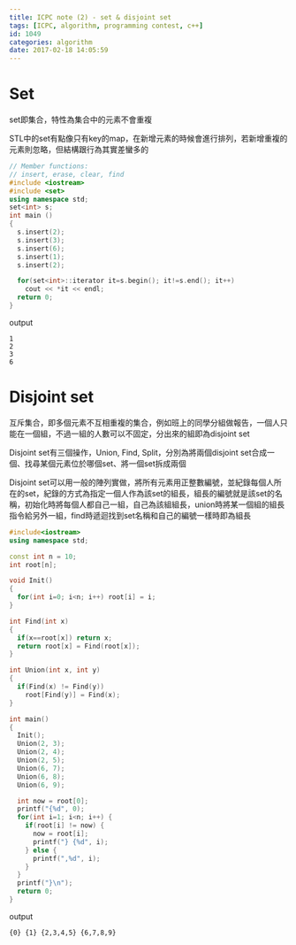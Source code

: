 ```yaml
---
title: ICPC note (2) - set & disjoint set
tags: [ICPC, algorithm, programming contest, c++]
id: 1049
categories: algorithm
date: 2017-02-18 14:05:59
---
```


# Set

set即集合，特性為集合中的元素不會重複

STL中的set有點像只有key的map，在新增元素的時候會進行排列，若新增重複的元素則忽略，但結構跟行為其實差蠻多的

```cpp
// Member functions:
// insert, erase, clear, find
#include <iostream>
#include <set>
using namespace std;
set<int> s;
int main ()
{
  s.insert(2);
  s.insert(3);
  s.insert(6);
  s.insert(1);
  s.insert(2);

  for(set<int>::iterator it=s.begin(); it!=s.end(); it++)
    cout << *it << endl;
  return 0;
}
```

output

```text
1
2
3
6
```

# Disjoint set

互斥集合，即多個元素不互相重複的集合，例如班上的同學分組做報告，一個人只能在一個組，不過一組的人數可以不固定，分出來的組即為disjoint set

Disjoint set有三個操作，Union, Find, Split，分別為將兩個disjoint set合成一個、找尋某個元素位於哪個set、將一個set拆成兩個

Disjoint set可以用一般的陣列實做，將所有元素用正整數編號，並紀錄每個人所在的set，紀錄的方式為指定一個人作為該set的組長，組長的編號就是該set的名稱，初始化時將每個人都自己一組，自己為該組組長，union時將某一個組的組長指令給另外一組，find時遞迴找到set名稱和自己的編號一樣時即為組長

```cpp
#include<iostream>
using namespace std;

const int n = 10;
int root[n];

void Init()
{
  for(int i=0; i<n; i++) root[i] = i;
}

int Find(int x)
{
  if(x==root[x]) return x;
  return root[x] = Find(root[x]);
}

int Union(int x, int y)
{
  if(Find(x) != Find(y))
    root[Find(y)] = Find(x);
}

int main()
{
  Init();
  Union(2, 3);
  Union(2, 4);
  Union(2, 5);
  Union(6, 7);
  Union(6, 8);
  Union(6, 9);

  int now = root[0];
  printf("{%d", 0);
  for(int i=1; i<n; i++) {
    if(root[i] != now) {
      now = root[i];
      printf("} {%d", i);
    } else {
      printf(",%d", i);
    }
  }
  printf("}\n");
  return 0;
}
```

output

```text
{0} {1} {2,3,4,5} {6,7,8,9}
```
